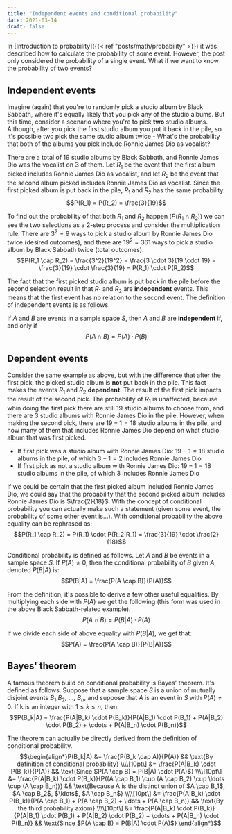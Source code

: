 ```yaml
---
title: "Independent events and conditional probability"
date: 2021-03-14
draft: false 
---
```

In [Introduction to probability]({{< ref "posts/math/probability" >}}) it was described how to calculate the probability of some event. However, the post only considered the probability of a single event. What if we want to know the probability of two events?

## Independent events
Imagine (again) that you're to randomly pick a studio album by Black Sabbath, where it's equally likely that you pick any of the studio albums. But this time, consider a scenario where you're to pick **two** studio albums. Although, after you pick the first studio album you put it back in the pile, so it's possible two pick the same studio album twice - What's the probability that both of the albums you pick include Ronnie James Dio as vocalist?

There are a total of 19 studio albums by Black Sabbath, and Ronnie James Dio was the vocalist on 3 of them. Let $R_1$ be the event that the first album picked includes Ronnie James Dio as vocalist, and let $R_2$ be the event that the second album picked includes Ronnie James Dio as vocalist. Since the first picked album is put back in the pile, $R_1$ and $R_2$ has the same probability.
$$P(R_1) = P(R_2) = \frac{3}{19}$$

To find out the probability of that both $R_1$ and $R_2$ happen ($P(R_1 \cap R_2)$) we can see the two selections as a 2-step process and consider the multiplication rule. There are $3^2 = 9$ ways to pick a studio album by Ronnie James Dio twice (desired outcomes), and there are $19^2 = 361$ ways to pick a studio album by Black Sabbath twice (total outcomes).
$$P(R_1 \cap R_2) = \frac{3^2}{19^2} = \frac{3 \cdot 3}{19 \cdot 19} = \frac{3}{19} \cdot \frac{3}{19} = P(R_1) \cdot P(R_2)$$

The fact that the first picked studio album is put back in the pile before the second selection result in that $R_1$ and $R_2$ are **independent** events. This means that the first event has no relation to the second event. The definition of independent events is as follows.

If $A$ and $B$ are events in a sample space $S$, then $A$ and $B$ are **independent** if, and only if
$$P(A \cap B) = P(A) \cdot P(B)$$

## Dependent events
Consider the same example as above, but with the difference that after the first pick, the picked studio album is **not** put back in the pile. This fact makes the events $R_1$ and $R_2$ **dependent**. The result of the first pick impacts the result of the second pick. The probability of $R_1$ is unaffected, because whin doing the first pick there are still $19$ studio albums to choose from, and there are $3$ studio albums with Ronnie James Dio in the pile. However, when making the second pick, there are $19 - 1 = 18$ studio albums in the pile, and how many of them that includes Ronnie James Dio depend on what studio album that was first picked.
 - If first pick was a studio album with Ronnie James Dio: $19 - 1 = 18$ studio albums in the pile, of which $3 - 1 = 2$ includes Ronnie James Dio
 - If first pick as not a studio album with Ronnie James Dio: $19 - 1 = 18$ studio albums in the  pile, of which $3$ includes Ronnie James Dio

If we could be certain that the first picked album included Ronnie James Dio, we could say that the probability that the second picked album includes Ronnie James Dio is $\frac{2}{18}$. With the concept of conditional probability you can actually make such a statement (given some event, the probability of some other event is...). With conditional probability the above equality can be rephrased as:
$$P(R_1 \cap R_2) = P(R_1) \cdot P(R_2|R_1) = \frac{3}{19} \cdot \frac{2}{18}$$

Conditional probability is defined as follows. Let $A$ and $B$ be events in a sample space $S$. If $P(A) \ne 0$, then the conditional probability of $B$ given $A$, denoted $P(B|A)$ is:
$$P(B|A) = \frac{P(A \cap B)}{P(A)}$$

From the definition, it's possible to derive a few other useful equalities. By multiplying each side with $P(A)$ we get the following (this form was used in the above Black Sabbath-related example).
$$P(A \cap B) = P(B|A) \cdot P(A)$$

If we divide each side of above equality with $P(B|A)$, we get that:
$$P(A) = \frac{P(A \cap B)}{P(B|A)}$$

## Bayes' theorem
A famous theorem build on conditional probability is Bayes' theorem. It's defined as follows. Suppose that a sample space $S$ is a union of mutually disjoint events $B_1$,$B_2$, $\ldots$, $B_n$, and suppose that $A$ is an event in $S$ with $P(A) \ne 0$. If k is an integer with $1 \le k \le n$, then:
$$P(B_k|A) = \frac{P(A|B_k) \cdot P(B_k)}{P(A|B_1) \cdot P(B_1) + P(A|B_2) \cdot P(B_2) + \cdots + P(A|B_n) \cdot P(B_n)}$$

The theorem can actually be directly derived from the definition of conditional probability.
$$\begin{align*}P(B_k|A) &= \frac{P(B_k \cap A)}{P(A)} && \text{By definition of conditional probability} \\\\[10pt\] &= \frac{P(A|B_k) \cdot P(B_k)}{P(A)} && \text{Since $P(A \cap B) = P(B|A) \cdot P(A)$} \\\\[10pt\] &= \frac{P(A|B_k) \cdot P(B_k)}{P((A \cap B_1) \cup (A \cap B_2) \cup \ldots \cup (A \cap B_n))} && \text{Because A is the distinct union of $A \cap B_1$, $A \cap B_2$, $\ldots$, $A \cap B_n$} \\\\[10pt\] &= \frac{P(A|B_k) \cdot P(B_k)}{P(A \cap B_1) + P(A \cap B_2) + \ldots + P(A \cap B_n)} && \text{By the third probability axiom} \\\\[10pt\] &= \frac{P(A|B_k) \cdot P(B_k)}{P(A|B_1) \cdot P(B_1) + P(A|B_2) \cdot P(B_2) + \cdots + P(A|B_n) \cdot P(B_n)} && \text{Since $P(A \cap B) = P(B|A) \cdot P(A)$} \end{align*}$$
